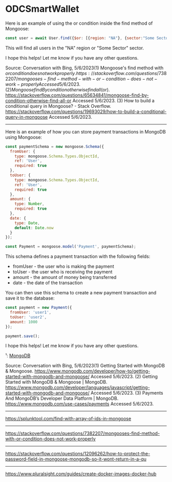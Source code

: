 # ODCSmartWallet


Here is an example of using the or condition inside the find method of Mongoose:

```javascript
const user = await User.find({$or: [{region: "NA"}, {sector:"Some Sector"}]});
```

This will find all users in the "NA" region or "Some Sector" sector.

I hope this helps! Let me know if you have any other questions.

Source: Conversation with Bing, 5/6/2023(1) Mongoose's find method with $or condition does not work properly. https://stackoverflow.com/questions/7382207/mongooses-find-method-with-or-condition-does-not-work-properly Accessed 5/6/2023.
(2) Mongoose find By condition otherwise find all ($or). https://stackoverflow.com/questions/65634841/mongoose-find-by-condition-otherwise-find-all-or Accessed 5/6/2023.
(3) How to build a conditional query in Mongoose? - Stack Overflow. https://stackoverflow.com/questions/19693029/how-to-build-a-conditional-query-in-mongoose Accessed 5/6/2023.

---

Here is an example of how you can store payment transactions in MongoDB using Mongoose:

```javascript
const paymentSchema = new mongoose.Schema({
  fromUser: {
    type: mongoose.Schema.Types.ObjectId,
    ref: 'User',
    required: true
  },
  toUser: {
    type: mongoose.Schema.Types.ObjectId,
    ref: 'User',
    required: true
  },
  amount: {
    type: Number,
    required: true
  },
  date: {
    type: Date,
    default: Date.now
  }
});

const Payment = mongoose.model('Payment', paymentSchema);
```

This schema defines a payment transaction with the following fields:
- fromUser - the user who is making the payment
- toUser - the user who is receiving the payment
- amount - the amount of money being transferred
- date - the date of the transaction

You can then use this schema to create a new payment transaction and save it to the database:

```javascript
const payment = new Payment({
  fromUser: 'user1',
  toUser: 'user2',
  amount: 1000
});

payment.save();
```

I hope this helps! Let me know if you have any other questions.

¹: [MongoDB](https://docs.mongodb.com/manual/core/data-modeling-introduction/)

Source: Conversation with Bing, 5/6/2023(1) Getting Started with MongoDB & Mongoose. https://www.mongodb.com/developer/how-to/getting-started-with-mongodb-and-mongoose/ Accessed 5/6/2023.
(2) Getting Started with MongoDB & Mongoose | MongoDB. https://www.mongodb.com/developer/languages/javascript/getting-started-with-mongodb-and-mongoose/ Accessed 5/6/2023.
(3) Payments And MongoDB’s Developer Data Platform | MongoDB. https://www.mongodb.com/use-cases/payments Accessed 5/6/2023.



---


https://splunktool.com/find-with-array-of-ids-in-mongoose

---

https://stackoverflow.com/questions/7382207/mongooses-find-method-with-or-condition-does-not-work-properly


---

https://stackoverflow.com/questions/12096262/how-to-protect-the-password-field-in-mongoose-mongodb-so-it-wont-return-in-a-qu



---

https://www.pluralsight.com/guides/create-docker-images-docker-hub